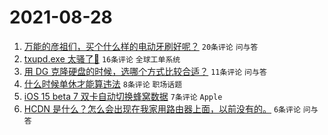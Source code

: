 # 2021-08-28

1. [万能的彦祖们，买个什么样的电动牙刷好呢？](https://www.v2ex.com/t/798459) `20条评论` `问与答`
1. [txupd.exe 太骚了🐶](https://www.v2ex.com/t/798463) `16条评论` `全球工单系统`
1. [用 DG 克隆硬盘的时候，选哪个方式比较合适？](https://www.v2ex.com/t/798471) `11条评论` `问与答`
1. [什么时候单休才能算违法](https://www.v2ex.com/t/798462) `8条评论` `职场话题`
1. [iOS 15 beta 7 双卡自动切换蜂窝数据](https://www.v2ex.com/t/798470) `7条评论` `Apple`
1. [HCDN 是什么？怎么会出现在我家用路由器上面，以前没有的。](https://www.v2ex.com/t/798460) `6条评论` `问与答`

